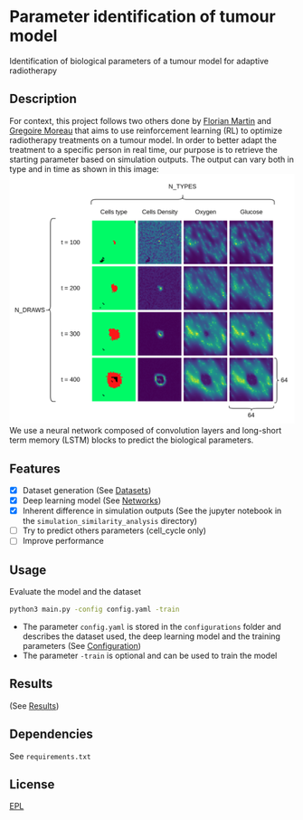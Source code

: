 # Parameter identification of tumour model
Identification of biological parameters of a tumour model for adaptive radiotherapy

## Description
For context, this project follows two others done by [Florian Martin](https://github.com/martinflor/RL_for_radiotherapy_treatment/tree/main) and [Gregoire Moreau](https://github.com/gregoire-moreau/radio_rl) that aims 
to use reinforcement learning (RL) to optimize radiotherapy treatments on a tumour model.
In order to better adapt the treatment to a specific person in real time, our purpose is to retrieve the starting parameter based on simulation outputs.
The output can vary both in type and in time as shown in this image:
![](pictures/input.png)
We use a neural network composed of convolution layers and long-short term memory (LSTM) blocks to predict the biological parameters.

## Features
- [x] Dataset generation (See [Datasets](datasets/README.md))
- [x] Deep learning model (See [Networks](networks/README.md))
- [x] Inherent difference in simulation outputs (See the jupyter notebook in the `simulation_similarity_analysis` directory)
- [ ] Try to predict others parameters (cell_cycle only)
- [ ] Improve performance

## Usage
Evaluate the model and the dataset
```bash
python3 main.py -config config.yaml -train
```
- The parameter `config.yaml` is stored in the `configurations` folder and describes the dataset used, the deep learning model and the training parameters (See [Configuration](configurations/README.md))
- The parameter `-train` is optional and can be used to train the model
## Results
(See [Results](results/README.md)) 
## Dependencies
See ```requirements.txt```

## License
[EPL]()
